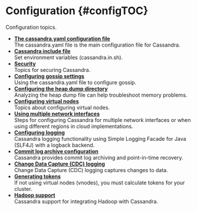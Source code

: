 # Configuration {#configTOC}

Configuration topics.

-   **[The cassandra.yaml configuration file](../../cassandra/configuration/configCassandra_yaml.md)**  
The cassandra.yaml file is the main configuration file for Cassandra.
-   **[Cassandra include file](../../cassandra/configuration/referenceInclude.md)**  
Set environment variables \(cassandra.in.sh\).
-   **[Security](../../cassandra/configuration/secureTOC.md)**  
Topics for securing Cassandra.
-   **[Configuring gossip settings](../../cassandra/configuration/configGossipSettings.md)**  
Using the cassandra.yaml file to configure gossip.
-   **[Configuring the heap dump directory](../../cassandra/configuration/configHeapDump.md)**  
Analyzing the heap dump file can help troubleshoot memory problems.
-   **[Configuring virtual nodes](../../cassandra/configuration/configVirtualNodesTOC.md)**  
Topics about configuring virtual nodes.
-   **[Using multiple network interfaces](../../cassandra/configuration/configMultiNetworks.md)**  
Steps for configuring Cassandra for multiple network interfaces or when using different regions in cloud implementations.
-   **[Configuring logging](../../cassandra/configuration/configLoggingLevels.md)**  
Cassandra logging functionality using Simple Logging Facade for Java \(SLF4J\) with a logback backend.
-   **[Commit log archive configuration](../../cassandra/configuration/configLogArchive.md)**  
Cassandra provides commit log archiving and point-in-time recovery.
-   **[Change Data Capture \(CDC\) logging](../../cassandra/configuration/configCDCLogging.md)**  
Change Data Capture \(CDC\) logging captures changes to data.
-   **[Generating tokens](../../cassandra/configuration/configGenTokens.md)**  
If not using virtual nodes \(vnodes\), you must calculate tokens for your cluster.
-   **[Hadoop support](../../cassandra/configuration/configHadoop.md)**  
Cassandra support for integrating Hadoop with Cassandra.

